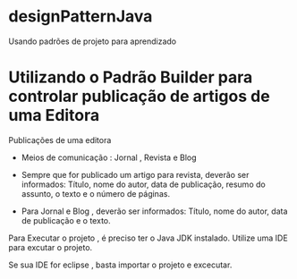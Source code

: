 # designPatternJava
Usando padrões de projeto para aprendizado

# Utilizando o Padrão Builder para controlar publicação de artigos de uma Editora 

Publicações de uma editora

- Meios de comunicação : Jornal , Revista e Blog

- Sempre que for publicado um artigo para revista, deverão ser informados: 
      Título, nome do autor, data de publicação,  resumo do assunto, o texto e o número de páginas.
- Para Jornal e Blog , deverão ser informados: 
     Título, nome do autor, data de publicação e o texto.



Para Executar o projeto , é preciso ter o Java JDK instalado.
Utilize uma IDE para excutar o projeto.

Se sua IDE for eclipse , basta importar o projeto e excecutar.
